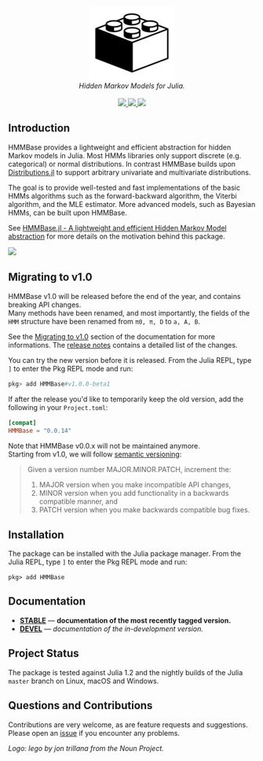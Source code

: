 <p align="center">
  <img src="/docs/src/assets/logo.png" height="150"><br/>
  <i>Hidden Markov Models for Julia.</i><br/><br/>
  <a href="https://maxmouchet.github.io/HMMBase.jl/stable">
    <img src="https://img.shields.io/badge/docs-stable-blue.svg?style=flat">
  </a>
  <a href="https://github.com/maxmouchet/HMMBase.jl/actions">
    <img src="https://github.com/maxmouchet/HMMBase.jl/workflows/CI/badge.svg">
  </a>
  <a href="https://codecov.io/github/maxmouchet/HMMBase.jl?branch=master">
    <img src="https://codecov.io/github/maxmouchet/HMMBase.jl/coverage.svg?branch=master">
  </a>
</p>

## Introduction

HMMBase provides a lightweight and efficient abstraction for hidden Markov models in Julia. Most HMMs libraries only support discrete (e.g. categorical) or normal distributions. In contrast HMMBase builds upon [Distributions.jl](https://github.com/JuliaStats/Distributions.jl) to support arbitrary univariate and multivariate distributions.  

The goal is to provide well-tested and fast implementations of the basic HMMs algorithms such as the forward-backward algorithm, the Viterbi algorithm, and the MLE estimator. More advanced models, such as Bayesian HMMs, can be built upon HMMBase.

See [HMMBase.jl - A lightweight and efficient Hidden Markov Model abstraction](https://discourse.julialang.org/t/ann-hmmbase-jl-a-lightweight-and-efficient-hidden-markov-model-abstraction/21604) for more details on the motivation behind this package.

<img src="https://github.com/maxmouchet/HMMBase.jl/blob/master/benchmark/benchmark_summary.png" width="480">

## Migrating to v1.0

HMMBase v1.0 will be released before the end of the year, and contains breaking API changes.  
Many methods have been renamed, and most importantly, the fields of the `HMM` structure have
been renamed from `π0, π, D` to `a, A, B`.

See the [Migrating to v1.0]() section of the documentation for more informations. The [release notes]() contains a detailed list of the changes.

You can try the new version before it is released.
From the Julia REPL, type `]` to enter the Pkg REPL mode and run:

```julia
pkg> add HMMBase#v1.0.0-beta1
```

If after the release you'd like to temporarily keep the old version, add the following in your `Project.toml`:

```toml
[compat]
HMMBase = "0.0.14"
```

Note that HMMBase v0.0.x will not be maintained anymore.  
Starting from v1.0, we will follow [semantic versioning]():

> Given a version number MAJOR.MINOR.PATCH, increment the:
> 1. MAJOR version when you make incompatible API changes,
> 2. MINOR version when you add functionality in a backwards compatible manner, and
> 3. PATCH version when you make backwards compatible bug fixes.

## Installation

The package can be installed with the Julia package manager.
From the Julia REPL, type `]` to enter the Pkg REPL mode and run:

```
pkg> add HMMBase
```

## Documentation

- [**STABLE**][docs-stable-url] &mdash; **documentation of the most recently tagged version.**
- [**DEVEL**][docs-dev-url] &mdash; *documentation of the in-development version.*

## Project Status

The package is tested against Julia 1.2 and the nightly builds of the Julia `master` branch on Linux, macOS and Windows.

## Questions and Contributions

Contributions are very welcome, as are feature requests and suggestions. Please open an [issue][issues-url] if you encounter any problems.

*Logo: lego by jon trillana from the Noun Project.*

[docs-stable-img]: https://img.shields.io/badge/docs-stable-blue.svg?style=flat
[docs-stable-url]: https://maxmouchet.github.io/HMMBase.jl/stable

[docs-dev-img]: https://img.shields.io/badge/docs-dev-blue.svg?style=flat
[docs-dev-url]: https://maxmouchet.github.io/HMMBase.jl/dev

[issues-url]: https://github.com/maxmouchet/HMMBase.jl/issues

